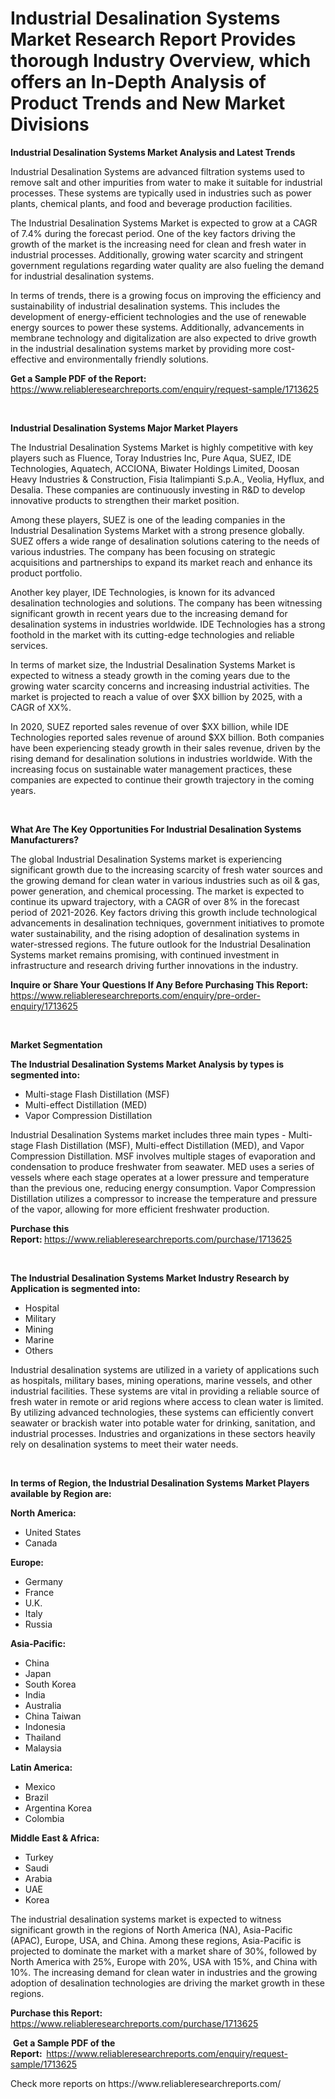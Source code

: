 <p><h1>Industrial Desalination Systems Market Research Report Provides thorough Industry Overview, which offers an In-Depth Analysis of Product Trends and New Market Divisions</h1></p><p><strong>Industrial Desalination Systems Market Analysis and Latest Trends</strong></p>
<p><p>Industrial Desalination Systems are advanced filtration systems used to remove salt and other impurities from water to make it suitable for industrial processes. These systems are typically used in industries such as power plants, chemical plants, and food and beverage production facilities.</p><p>The Industrial Desalination Systems Market is expected to grow at a CAGR of 7.4% during the forecast period. One of the key factors driving the growth of the market is the increasing need for clean and fresh water in industrial processes. Additionally, growing water scarcity and stringent government regulations regarding water quality are also fueling the demand for industrial desalination systems.</p><p>In terms of trends, there is a growing focus on improving the efficiency and sustainability of industrial desalination systems. This includes the development of energy-efficient technologies and the use of renewable energy sources to power these systems. Additionally, advancements in membrane technology and digitalization are also expected to drive growth in the industrial desalination systems market by providing more cost-effective and environmentally friendly solutions.</p></p>
<p><strong>Get a Sample PDF of the Report:&nbsp;</strong> <a href="https://www.reliableresearchreports.com/enquiry/request-sample/1713625">https://www.reliableresearchreports.com/enquiry/request-sample/1713625</a></p>
<p>&nbsp;</p>
<p><strong>Industrial Desalination Systems Major Market Players</strong></p>
<p><p>The Industrial Desalination Systems Market is highly competitive with key players such as Fluence, Toray Industries Inc, Pure Aqua, SUEZ, IDE Technologies, Aquatech, ACCIONA, Biwater Holdings Limited, Doosan Heavy Industries & Construction, Fisia Italimpianti S.p.A., Veolia, Hyflux, and Desalia. These companies are continuously investing in R&D to develop innovative products to strengthen their market position.</p><p>Among these players, SUEZ is one of the leading companies in the Industrial Desalination Systems Market with a strong presence globally. SUEZ offers a wide range of desalination solutions catering to the needs of various industries. The company has been focusing on strategic acquisitions and partnerships to expand its market reach and enhance its product portfolio.</p><p>Another key player, IDE Technologies, is known for its advanced desalination technologies and solutions. The company has been witnessing significant growth in recent years due to the increasing demand for desalination systems in industries worldwide. IDE Technologies has a strong foothold in the market with its cutting-edge technologies and reliable services.</p><p>In terms of market size, the Industrial Desalination Systems Market is expected to witness a steady growth in the coming years due to the growing water scarcity concerns and increasing industrial activities. The market is projected to reach a value of over $XX billion by 2025, with a CAGR of XX%.</p><p>In 2020, SUEZ reported sales revenue of over $XX billion, while IDE Technologies reported sales revenue of around $XX billion. Both companies have been experiencing steady growth in their sales revenue, driven by the rising demand for desalination solutions in industries worldwide. With the increasing focus on sustainable water management practices, these companies are expected to continue their growth trajectory in the coming years.</p></p>
<p>&nbsp;</p>
<p><strong>What Are The Key Opportunities For Industrial Desalination Systems Manufacturers?</strong></p>
<p><p>The global Industrial Desalination Systems market is experiencing significant growth due to the increasing scarcity of fresh water sources and the growing demand for clean water in various industries such as oil & gas, power generation, and chemical processing. The market is expected to continue its upward trajectory, with a CAGR of over 8% in the forecast period of 2021-2026. Key factors driving this growth include technological advancements in desalination techniques, government initiatives to promote water sustainability, and the rising adoption of desalination systems in water-stressed regions. The future outlook for the Industrial Desalination Systems market remains promising, with continued investment in infrastructure and research driving further innovations in the industry.</p></p>
<p><strong>Inquire or Share Your Questions If Any Before Purchasing This Report:</strong> <a href="https://www.reliableresearchreports.com/enquiry/pre-order-enquiry/1713625">https://www.reliableresearchreports.com/enquiry/pre-order-enquiry/1713625</a></p>
<p>&nbsp;</p>
<p><strong>Market Segmentation</strong></p>
<p><strong>The Industrial Desalination Systems Market Analysis by types is segmented into:</strong></p>
<p><ul><li>Multi-stage Flash Distillation (MSF)</li><li>Multi-effect Distillation (MED)</li><li>Vapor Compression Distillation</li></ul></p>
<p><p>Industrial Desalination Systems market includes three main types - Multi-stage Flash Distillation (MSF), Multi-effect Distillation (MED), and Vapor Compression Distillation. MSF involves multiple stages of evaporation and condensation to produce freshwater from seawater. MED uses a series of vessels where each stage operates at a lower pressure and temperature than the previous one, reducing energy consumption. Vapor Compression Distillation utilizes a compressor to increase the temperature and pressure of the vapor, allowing for more efficient freshwater production.</p></p>
<p><strong>Purchase this Report:&nbsp;</strong><a href="https://www.reliableresearchreports.com/purchase/1713625">https://www.reliableresearchreports.com/purchase/1713625</a></p>
<p>&nbsp;</p>
<p><strong>The Industrial Desalination Systems Market Industry Research by Application is segmented into:</strong></p>
<p><ul><li>Hospital</li><li>Military</li><li>Mining</li><li>Marine</li><li>Others</li></ul></p>
<p><p>Industrial desalination systems are utilized in a variety of applications such as hospitals, military bases, mining operations, marine vessels, and other industrial facilities. These systems are vital in providing a reliable source of fresh water in remote or arid regions where access to clean water is limited. By utilizing advanced technologies, these systems can efficiently convert seawater or brackish water into potable water for drinking, sanitation, and industrial processes. Industries and organizations in these sectors heavily rely on desalination systems to meet their water needs.</p></p>
<p>&nbsp;</p>
<p><strong>In terms of Region, the Industrial Desalination Systems Market Players available by Region are:</strong></p>
<p>
    <p> <strong> North America: </strong>
        <ul>
            <li>United States</li>
            <li>Canada</li>
        </ul>
        </p> 
    <p> <strong> Europe: </strong>
        <ul>
            <li>Germany</li>
            <li>France</li>
            <li>U.K.</li>
            <li>Italy</li>
            <li>Russia</li>
        </ul>
        </p> 
    <p> <strong> Asia-Pacific: </strong>
        <ul>
            <li>China</li>
            <li>Japan</li>
            <li>South Korea</li>
            <li>India</li>
            <li>Australia</li>
            <li>China Taiwan</li>
            <li>Indonesia</li>
            <li>Thailand</li>
            <li>Malaysia</li>
        </ul>
        </p> 
    <p> <strong> Latin America: </strong>
        <ul>
            <li>Mexico</li>
            <li>Brazil</li>
            <li>Argentina Korea</li>
            <li>Colombia</li>
        </ul>
        </p> 
    <p> <strong> Middle East & Africa: </strong>
        <ul>
            <li>Turkey</li>
            <li>Saudi</li>
            <li>Arabia</li>
            <li>UAE</li>
            <li>Korea</li>
        </ul>
    </p>
    </p>
<p><p>The industrial desalination systems market is expected to witness significant growth in the regions of North America (NA), Asia-Pacific (APAC), Europe, USA, and China. Among these regions, Asia-Pacific is projected to dominate the market with a market share of 30%, followed by North America with 25%, Europe with 20%, USA with 15%, and China with 10%. The increasing demand for clean water in industries and the growing adoption of desalination technologies are driving the market growth in these regions.</p></p>
<p><strong>Purchase this Report: </strong><a href="https://www.reliableresearchreports.com/purchase/1713625">https://www.reliableresearchreports.com/purchase/1713625</a></p>
<p>&nbsp;<strong>Get a Sample PDF of the Report:&nbsp;&nbsp;</strong><a href="https://www.reliableresearchreports.com/enquiry/request-sample/1713625">https://www.reliableresearchreports.com/enquiry/request-sample/1713625</a></p>
<p><strong></strong></p>
<p>Check more reports on https://www.reliableresearchreports.com/</p>